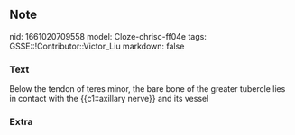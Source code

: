 ## Note
nid: 1661020709558
model: Cloze-chrisc-ff04e
tags: GSSE::!Contributor::Victor_Liu
markdown: false

### Text
Below the tendon of teres minor, the bare bone of the greater
tubercle lies in contact with the <span style="color: 
 var(--field-fg); background: var(--field-bg);">{{c1::axillary
nerve}} and its vessel</span>

### Extra

